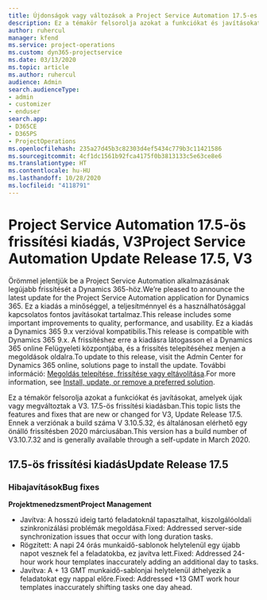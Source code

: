 ```yaml
---
title: Újdonságok vagy változások a Project Service Automation 17.5-es gyorsjavításának V3 változatában
description: Ez a témakör felsorolja azokat a funkciókat és javításokat, amelyek elérhetők a Project Service Automation V3. 17.5-os frissítési kiadásában.
author: ruhercul
manager: kfend
ms.service: project-operations
ms.custom: dyn365-projectservice
ms.date: 03/13/2020
ms.topic: article
ms.author: ruhercul
audience: Admin
search.audienceType:
- admin
- customizer
- enduser
search.app:
- D365CE
- D365PS
- ProjectOperations
ms.openlocfilehash: 235a27d45b3c82303d4ef5434c779b3c11421586
ms.sourcegitcommit: 4cf1dc1561b92fca4175f0b3813133c5e63ce8e6
ms.translationtype: HT
ms.contentlocale: hu-HU
ms.lasthandoff: 10/28/2020
ms.locfileid: "4118791"
---
```

# <a name="project-service-automation-update-release-175-v3"></a><span data-ttu-id="aa053-103">Project Service Automation 17.5-ös frissítési kiadás, V3</span><span class="sxs-lookup"><span data-stu-id="aa053-103">Project Service Automation Update Release 17.5, V3</span></span>

<span data-ttu-id="aa053-104">Örömmel jelentjük be a Project Service Automation alkalmazásának legújabb frissítését a Dynamics 365-höz.</span><span class="sxs-lookup"><span data-stu-id="aa053-104">We’re pleased to announce the latest update for the Project Service Automation application for Dynamics 365.</span></span> <span data-ttu-id="aa053-105">Ez a kiadás a minőséggel, a teljesítménnyel és a használhatósággal kapcsolatos fontos javításokat tartalmaz.</span><span class="sxs-lookup"><span data-stu-id="aa053-105">This release includes some important improvements to quality, performance, and usability.</span></span>  <span data-ttu-id="aa053-106">Ez a kiadás a Dynamics 365 9.x verzióval kompatibilis.</span><span class="sxs-lookup"><span data-stu-id="aa053-106">This release is compatible with Dynamics 365 9.x.</span></span> <span data-ttu-id="aa053-107">A frissítéshez erre a kiadásra látogasson el a Dynamics 365 online Felügyeleti központjába, és a frissítés telepítéséhez menjen a megoldások oldalra.</span><span class="sxs-lookup"><span data-stu-id="aa053-107">To update to this release, visit the Admin Center for Dynamics 365 online, solutions page to install the update.</span></span> <span data-ttu-id="aa053-108">További információ: [Megoldás telepítése, frissítése vagy eltávolítása](https://docs.microsoft.com/power-platform/admin/install-remove-preferred-solution).</span><span class="sxs-lookup"><span data-stu-id="aa053-108">For more information, see [Install, update, or remove a preferred solution](https://docs.microsoft.com/power-platform/admin/install-remove-preferred-solution).</span></span>

<span data-ttu-id="aa053-109">Ez a témakör felsorolja azokat a funkciókat és javításokat, amelyek újak vagy megváltoztak a V3. 17.5-ös frissítési kiadásban.</span><span class="sxs-lookup"><span data-stu-id="aa053-109">This topic lists the features and fixes that are new or changed for V3, Update Release 17.5.</span></span> <span data-ttu-id="aa053-110">Ennek a verziónak a build száma V 3.10.5.32, és általánosan elérhető egy önálló frissítésben 2020 márciusában.</span><span class="sxs-lookup"><span data-stu-id="aa053-110">This version has a build number of V3.10.7.32 and is generally available through a self-update in March 2020.</span></span>


## <a name="update-release-175"></a><span data-ttu-id="aa053-111">17.5-ös frissítési kiadás</span><span class="sxs-lookup"><span data-stu-id="aa053-111">Update Release 17.5</span></span>

### <a name="bug-fixes"></a><span data-ttu-id="aa053-112">Hibajavítások</span><span class="sxs-lookup"><span data-stu-id="aa053-112">Bug fixes</span></span>


<span data-ttu-id="aa053-113">**Projektmenedzsment**</span><span class="sxs-lookup"><span data-stu-id="aa053-113">**Project Management**</span></span>

- <span data-ttu-id="aa053-114">Javítva: A hosszú ideig tartó feladatoknál tapasztalhat, kiszolgálóoldali szinkronizálási problémák megoldása.</span><span class="sxs-lookup"><span data-stu-id="aa053-114">Fixed: Addressed server-side synchronization issues that occur with long duration tasks.</span></span>
- <span data-ttu-id="aa053-115">Rögzített: A napi 24 órás munkaidő-sablonok helytelenül egy újabb napot vesznek fel a feladatokba, ez javítva lett.</span><span class="sxs-lookup"><span data-stu-id="aa053-115">Fixed: Addressed 24-hour work hour templates inaccurately adding an additional day to tasks.</span></span>
- <span data-ttu-id="aa053-116">Javítva: A + 13 GMT munkaidő-sablonjai helytelenül áthelyezik a feladatokat egy nappal előre.</span><span class="sxs-lookup"><span data-stu-id="aa053-116">Fixed: Addressed +13 GMT work hour templates inaccurately shifting tasks one day ahead.</span></span>

